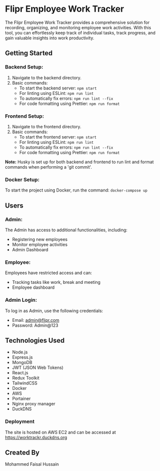 # Flipr Employee Work Tracker

The Flipr Employee Work Tracker provides a comprehensive solution for recording, organizing, and monitoring employee work activities. With this tool, you can effortlessly keep track of individual tasks, track progress, and gain valuable insights into work productivity.

## Getting Started

### Backend Setup:

1. Navigate to the backend directory.
2. Basic commands:
    - To start the backend server: `npm start`
    - For linting using ESLint: `npm run lint`
    - To automatically fix errors: `npm run lint --fix`
    - For code formatting using Prettier: `npm run format`

### Frontend Setup:

1. Navigate to the frontend directory.
2. Basic commands:
    - To start the frontend server: `npm start`
    - For linting using ESLint: `npm run lint`
    - To automatically fix errors: `npm run lint --fix`
    - For code formatting using Prettier: `npm run format`

**Note:** Husky is set up for both backend and frontend to run lint and format commands when performing a 'git commit'.

### Docker Setup:

To start the project using Docker, run the command: `docker-compose up`

## Users

### Admin:

The Admin has access to additional functionalities, including:
- Registering new employees
- Monitor employee activities
- Admin Dashboard

### Employee:

Employees have restricted access and can:
- Tracking tasks like work, break and meeting
- Employee dashboard

### Admin Login:

To log in as Admin, use the following credentials:
- Email: admin@flipr.com
- Password: Admin@123

## Technologies Used

- Node.js
- Express.js
- MongoDB
- JWT (JSON Web Tokens)
- React.js
- Redux Toolkit
- TailwindCSS
- Docker 
- AWS
- Portainer
- Nginx proxy manager
- DuckDNS

### Deployment

The site is hosted on AWS EC2 and can be accessed at https://worktrackr.duckdns.org

## Created By

Mohammed Faisal Hussain

